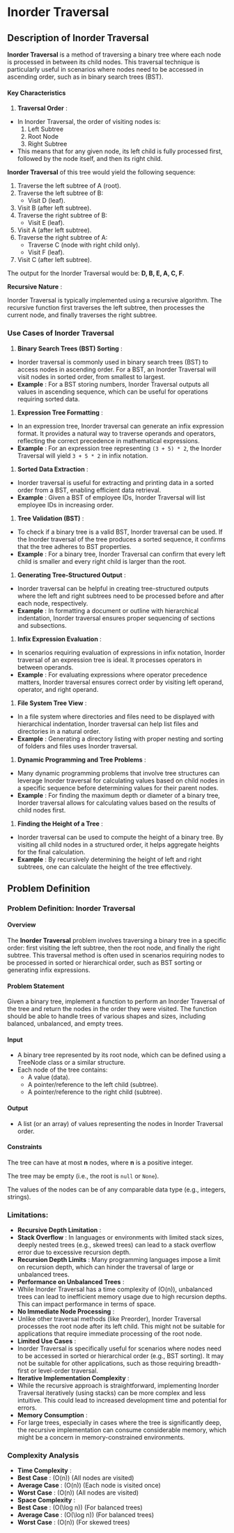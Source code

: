 # Inorder Traversal

## Description of Inorder Traversal

**Inorder Traversal** is a method of traversing a binary tree where each node is processed in between its child nodes. This traversal technique is particularly useful in scenarios where nodes need to be accessed in ascending order, such as in binary search trees (BST).

#### Key Characteristics

1. **Traversal Order** :

- In Inorder Traversal, the order of visiting nodes is:
  1. Left Subtree
  2. Root Node
  3. Right Subtree
- This means that for any given node, its left child is fully processed first, followed by the node itself, and then its right child.

**Inorder Traversal** of this tree would yield the following sequence:

1. Traverse the left subtree of A (root).
2. Traverse the left subtree of B:
   - Visit D (leaf).
3. Visit B (after left subtree).
4. Traverse the right subtree of B:
   - Visit E (leaf).
5. Visit A (after left subtree).
6. Traverse the right subtree of A:
   - Traverse C (node with right child only).
   - Visit F (leaf).
7. Visit C (after left subtree).

The output for the Inorder Traversal would be: **D, B, E, A, C, F**.

**Recursive Nature** :

Inorder Traversal is typically implemented using a recursive algorithm. The recursive function first traverses the left subtree, then processes the current node, and finally traverses the right subtree.

### Use Cases of Inorder Traversal

1. **Binary Search Trees (BST) Sorting** :

- Inorder traversal is commonly used in binary search trees (BST) to access nodes in ascending order. For a BST, an Inorder Traversal will visit nodes in sorted order, from smallest to largest.
- **Example** : For a BST storing numbers, Inorder Traversal outputs all values in ascending sequence, which can be useful for operations requiring sorted data.

1. **Expression Tree Formatting** :

- In an expression tree, Inorder traversal can generate an infix expression format. It provides a natural way to traverse operands and operators, reflecting the correct precedence in mathematical expressions.
- **Example** : For an expression tree representing `(3 + 5) * 2`, the Inorder Traversal will yield `3 + 5 * 2` in infix notation.

1. **Sorted Data Extraction** :

- Inorder traversal is useful for extracting and printing data in a sorted order from a BST, enabling efficient data retrieval.
- **Example** : Given a BST of employee IDs, Inorder Traversal will list employee IDs in increasing order.

1. **Tree Validation (BST)** :

- To check if a binary tree is a valid BST, Inorder traversal can be used. If the Inorder traversal of the tree produces a sorted sequence, it confirms that the tree adheres to BST properties.
- **Example** : For a binary tree, Inorder Traversal can confirm that every left child is smaller and every right child is larger than the root.

1. **Generating Tree-Structured Output** :

- Inorder traversal can be helpful in creating tree-structured outputs where the left and right subtrees need to be processed before and after each node, respectively.
- **Example** : In formatting a document or outline with hierarchical indentation, Inorder traversal ensures proper sequencing of sections and subsections.

1. **Infix Expression Evaluation** :

- In scenarios requiring evaluation of expressions in infix notation, Inorder traversal of an expression tree is ideal. It processes operators in between operands.
- **Example** : For evaluating expressions where operator precedence matters, Inorder traversal ensures correct order by visiting left operand, operator, and right operand.

1. **File System Tree View** :

- In a file system where directories and files need to be displayed with hierarchical indentation, Inorder traversal can help list files and directories in a natural order.
- **Example** : Generating a directory listing with proper nesting and sorting of folders and files uses Inorder traversal.

1. **Dynamic Programming and Tree Problems** :

- Many dynamic programming problems that involve tree structures can leverage Inorder traversal for calculating values based on child nodes in a specific sequence before determining values for their parent nodes.
- **Example** : For finding the maximum depth or diameter of a binary tree, Inorder traversal allows for calculating values based on the results of child nodes first.

1. **Finding the Height of a Tree** :

- Inorder traversal can be used to compute the height of a binary tree. By visiting all child nodes in a structured order, it helps aggregate heights for the final calculation.
- **Example** : By recursively determining the height of left and right subtrees, one can calculate the height of the tree effectively.

## Problem Definition

### Problem Definition: Inorder Traversal

#### Overview

The **Inorder Traversal** problem involves traversing a binary tree in a specific order: first visiting the left subtree, then the root node, and finally the right subtree. This traversal method is often used in scenarios requiring nodes to be processed in sorted or hierarchical order, such as BST sorting or generating infix expressions.

#### Problem Statement

Given a binary tree, implement a function to perform an Inorder Traversal of the tree and return the nodes in the order they were visited. The function should be able to handle trees of various shapes and sizes, including balanced, unbalanced, and empty trees.

#### Input

- A binary tree represented by its root node, which can be defined using a TreeNode class or a similar structure.
- Each node of the tree contains:
  - A value (data).
  - A pointer/reference to the left child (subtree).
  - A pointer/reference to the right child (subtree).

#### Output

- A list (or an array) of values representing the nodes in Inorder Traversal order.

#### Constraints

The tree can have at most **n** nodes, where **n** is a positive integer.

The tree may be empty (i.e., the root is `null` or `None`).

The values of the nodes can be of any comparable data type (e.g., integers, strings).

### **Limitations:**

* **Recursive Depth Limitation** :
* **Stack Overflow** : In languages or environments with limited stack sizes, deeply nested trees (e.g., skewed trees) can lead to a stack overflow error due to excessive recursion depth.
* **Recursion Depth Limits** : Many programming languages impose a limit on recursion depth, which can hinder the traversal of large or unbalanced trees.
* **Performance on Unbalanced Trees** :
* While Inorder Traversal has a time complexity of \(O(n)\), unbalanced trees can lead to inefficient memory usage due to high recursion depths. This can impact performance in terms of space.
* **No Immediate Node Processing** :
* Unlike other traversal methods (like Preorder), Inorder Traversal processes the root node after its left child. This might not be suitable for applications that require immediate processing of the root node.
* **Limited Use Cases** :
* Inorder Traversal is specifically useful for scenarios where nodes need to be accessed in sorted or hierarchical order (e.g., BST sorting). It may not be suitable for other applications, such as those requiring breadth-first or level-order traversal.
* **Iterative Implementation Complexity** :
* While the recursive approach is straightforward, implementing Inorder Traversal iteratively (using stacks) can be more complex and less intuitive. This could lead to increased development time and potential for errors.
* **Memory Consumption** :
* For large trees, especially in cases where the tree is significantly deep, the recursive implementation can consume considerable memory, which might be a concern in memory-constrained environments.

### Complexity Analysis

- **Time Complexity** :
- **Best Case** : \(O(n)\) (All nodes are visited)
- **Average Case** : \(O(n)\) (Each node is visited once)
- **Worst Case** : \(O(n)\) (All nodes are visited)
- **Space Complexity** :
- **Best Case** : \(O(\log n)\) (For balanced trees)
- **Average Case** : \(O(\log n)\) (For balanced trees)
- **Worst Case** : \(O(n)\) (For skewed trees)
